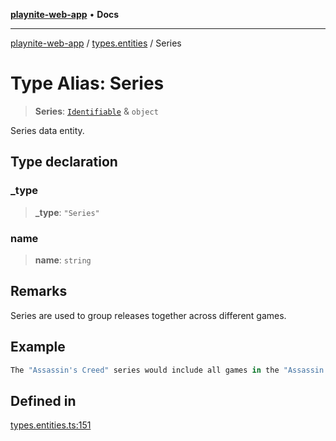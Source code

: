 [**playnite-web-app**](../../README.md) • **Docs**

***

[playnite-web-app](../../README.md) / [types.entities](../README.md) / Series

# Type Alias: Series

> **Series**: [`Identifiable`](Identifiable.md) & `object`

Series data entity.

## Type declaration

### \_type

> **\_type**: `"Series"`

### name

> **name**: `string`

## Remarks

Series are used to group releases together across different games.

## Example

```ts
The "Assassin's Creed" series would include all games in the "Assassin's Creed" franchise.
```

## Defined in

[types.entities.ts:151](https://github.com/andrew-codes/playnite-web/blob/b12c00aa5efc9dc023a4ce8e8c83b2976a33cb84/apps/playnite-web/src/server/data/types.entities.ts#L151)
